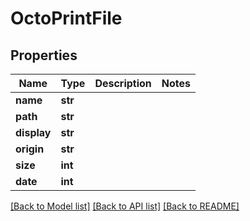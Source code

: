 # OctoPrintFile


## Properties
Name | Type | Description | Notes
------------ | ------------- | ------------- | -------------
**name** | **str** |  | 
**path** | **str** |  | 
**display** | **str** |  | 
**origin** | **str** |  | 
**size** | **int** |  | 
**date** | **int** |  | 

[[Back to Model list]](../README.md#documentation-for-models) [[Back to API list]](../README.md#documentation-for-api-endpoints) [[Back to README]](../README.md)


